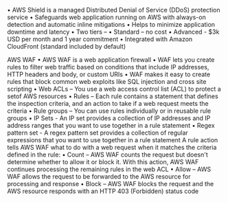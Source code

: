 • AWS Shield is a managed Distributed Denial of Service (DDoS) protection service
• Safeguards web application running on AWS with always-on detection and automatic inline mitigations
• Helps to minimize application downtime and latency
• Two tiers –
• Standard – no cost
• Advanced - $3k USD per month and 1 year commitment
• Integrated with Amazon CloudFront (standard included by default)

AWS WAF
• AWS WAF is a web application firewall
• WAF lets you create rules to filter web traffic based on conditions that include IP addresses, HTTP headers and body, or custom URIs
• WAF makes it easy to create rules that block common web exploits like SQL injection and cross site scripting
• Web ACLs – You use a web access control list (ACL) to protect a setof AWS resources
• Rules – Each rule contains a statement that defines the inspection criteria, and an action to take if a web request meets the criteria
• Rule groups – You can use rules individually or in reusable rule groups
• IP Sets - An IP set provides a collection of IP addresses and IP address ranges that you want to use together in a rule statement
• Regex pattern set - A regex pattern set provides a collection of regular expressions that you want to use together in a rule statement A rule action tells AWS WAF what to do with a web request when it matches the criteria defined in the rule:
• Count – AWS WAF counts the request but doesn't determine whether to allow it or block it. With this action, AWS WAF continues processing the remaining rules in the web ACL
• Allow – AWS WAF allows the request to be forwarded to the AWS resource for processing and response
• Block – AWS WAF blocks the request and the AWS resource responds with an HTTP 403 (Forbidden) status code
